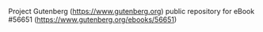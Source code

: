 Project Gutenberg (https://www.gutenberg.org) public repository for
eBook #56651 (https://www.gutenberg.org/ebooks/56651)
